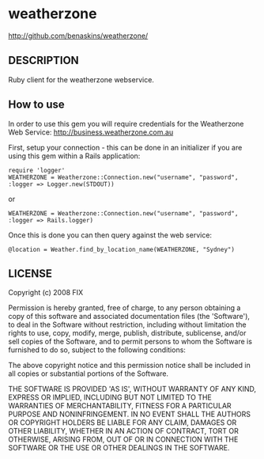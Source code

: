 weatherzone
===========

http://github.com/benaskins/weatherzone/

DESCRIPTION
-----------

Ruby client for the weatherzone webservice.

How to use
----------

In order to use this gem you will require credentials for the Weatherzone 
Web Service: http://business.weatherzone.com.au

First, setup your connection - this can be done in an initializer if you are using this gem
within a Rails application:

    require 'logger'
    WEATHERZONE = Weatherzone::Connection.new("username", "password", :logger => Logger.new(STDOUT))

or

    WEATHERZONE = Weatherzone::Connection.new("username", "password", :logger => Rails.logger)

Once this is done you can then query against the web service:

    @location = Weather.find_by_location_name(WEATHERZONE, "Sydney")

LICENSE
-------

Copyright (c) 2008 FIX

Permission is hereby granted, free of charge, to any person obtaining
a copy of this software and associated documentation files (the
'Software'), to deal in the Software without restriction, including
without limitation the rights to use, copy, modify, merge, publish,
distribute, sublicense, and/or sell copies of the Software, and to
permit persons to whom the Software is furnished to do so, subject to
the following conditions:

The above copyright notice and this permission notice shall be
included in all copies or substantial portions of the Software.

THE SOFTWARE IS PROVIDED 'AS IS', WITHOUT WARRANTY OF ANY KIND,
EXPRESS OR IMPLIED, INCLUDING BUT NOT LIMITED TO THE WARRANTIES OF
MERCHANTABILITY, FITNESS FOR A PARTICULAR PURPOSE AND NONINFRINGEMENT.
IN NO EVENT SHALL THE AUTHORS OR COPYRIGHT HOLDERS BE LIABLE FOR ANY
CLAIM, DAMAGES OR OTHER LIABILITY, WHETHER IN AN ACTION OF CONTRACT,
TORT OR OTHERWISE, ARISING FROM, OUT OF OR IN CONNECTION WITH THE
SOFTWARE OR THE USE OR OTHER DEALINGS IN THE SOFTWARE.
